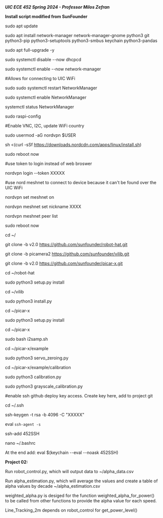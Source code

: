 <b><i>UIC ECE 452 Spring 2024 - Professor Milos Zefran</b></i>

<b>Install script modified from SunFounder</b>

sudo apt update

sudo apt install network-manager network-manager-gnome python3 git python3-pip python3-setuptools python3-smbus keychain python3-pandas


sudo apt full-upgrade -y


sudo systemctl disable --now dhcpcd

sudo systemctl enable --now network-manager


#Allows for connecting to UIC WiFi

sudo sudo systemctl restart NetworkManager

sudo systemctl enable NetworkManager

systemctl status NetworkManager


sudo raspi-config

#Enable VNC, I2C, update WiFi country


sudo usermod -aG nordvpn $USER

sh <(curl -sSf https://downloads.nordcdn.com/apps/linux/install.sh)


sudo reboot now


#use token to login instead of web broswer

nordvpn login --token XXXXX


#use nord meshnet to connect to device because it can't be found over the UIC WiFi

nordvpn set meshnet on

nordvpn meshnet set nickname XXXX

nordvpn meshnet peer list


sudo reboot now


cd ~/

git clone -b v2.0 https://github.com/sunfounder/robot-hat.git

git clone -b picamera2 https://github.com/sunfounder/vilib.git

git clone -b v2.0 https://github.com/sunfounder/picar-x.git


cd ~/robot-hat

sudo python3 setup.py install


cd ~/vilib

sudo python3 install.py


cd ~/picar-x

sudo python3 setup.py install


cd ~/picar-x

sudo bash i2samp.sh



cd ~/picar-x/example

sudo python3 servo_zeroing.py


cd ~/picar-x/example/calibration

sudo python3 calibration.py


sudo python3 grayscale_calibration.py


#enable ssh github deploy key access. Create key here, add to project git 

cd ~/.ssh


ssh-keygen -t rsa -b 4096 -C "XXXXX"


eval `ssh-agent -s`


ssh-add 452SSH


nano ~/.bashrc

At the end add: eval $(keychain --eval --noask 452SSH)



<b>Project 02:</b>

Run robot_control.py, which will output data to ~/alpha_data.csv

Run alpha_estimation.py, which will average the values and create a table of alpha values by decade ~/alpha_estimation.csv

weighted_alpha.py is desiged for the function weighted_alpha_for_power() to be called from other functions to provide the alpha value for each speed.

Line_Tracking_2m depends on robot_control for get_power_level()
